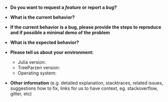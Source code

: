 * **Do you want to request a *feature* or report a *bug*?**



* **What is the current behavior?**



* **If the current behavior is a bug, please provide the steps to reproduce and if possible a minimal demo of the problem**



* **What is the expected behavior?**



* **Please tell us about your environment:**

  - Julia version:
  - TreeParzen version:
  - Operating system:


* **Other information** (e.g. detailed explanation, stacktraces, related issues, suggestions how to fix, links for us to have context, eg. stackoverflow, gitter, etc)
